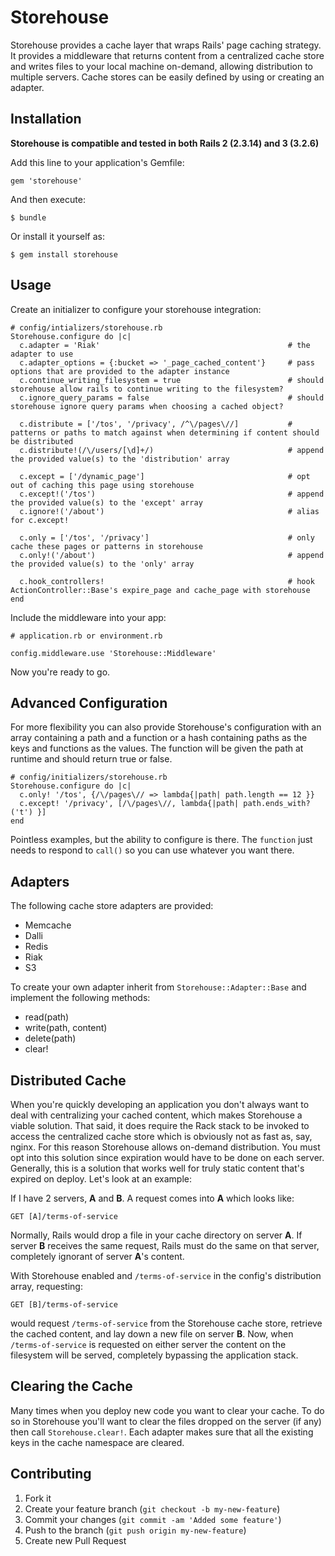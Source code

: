 # Storehouse

Storehouse provides a cache layer that wraps Rails' page caching strategy. It provides a middleware that returns content from a centralized cache store and writes files to your local machine on-demand, allowing distribution to multiple servers. Cache stores can be easily defined by using or creating an adapter.

## Installation

**Storehouse is compatible and tested in both Rails 2 (2.3.14) and 3 (3.2.6)**

Add this line to your application's Gemfile:

    gem 'storehouse'

And then execute:

    $ bundle

Or install it yourself as:

    $ gem install storehouse

## Usage

Create an initializer to configure your storehouse integration:

    # config/intializers/storehouse.rb
    Storehouse.configure do |c|
      c.adapter = 'Riak'                                          # the adapter to use
      c.adapter_options = {:bucket => '_page_cached_content'}     # pass options that are provided to the adapter instance
      c.continue_writing_filesystem = true                        # should storehouse allow rails to continue writing to the filesystem?
      c.ignore_query_params = false                               # should storehouse ignore query params when choosing a cached object?

      c.distribute = ['/tos', '/privacy', /^\/pages\//]           # patterns or paths to match against when determining if content should be distributed
      c.distribute!(/\/users/[\d]+/)                              # append the provided value(s) to the 'distribution' array

      c.except = ['/dynamic_page']                                # opt out of caching this page using storehouse
      c.except!('/tos')                                           # append the provided value(s) to the 'except' array
      c.ignore!('/about')                                         # alias for c.except!

      c.only = ['/tos', '/privacy']                               # only cache these pages or patterns in storehouse
      c.only!('/about')                                           # append the provided value(s) to the 'only' array

      c.hook_controllers!                                         # hook ActionController::Base's expire_page and cache_page with storehouse
    end

Include the middleware into your app:

    # application.rb or environment.rb

    config.middleware.use 'Storehouse::Middleware'

Now you're ready to go.

## Advanced Configuration

For more flexibility you can also provide Storehouse's configuration with an array containing a path and a function or a hash containing paths as the keys and functions as the values. The function will be given the path at runtime and should return true or false.

    # config/initializers/storehouse.rb
    Storehouse.configure do |c|
      c.only! '/tos', {/\/pages\// => lambda{|path| path.length == 12 }}
      c.except! '/privacy', [/\/pages\//, lambda{|path| path.ends_with?('t') }]
    end

Pointless examples, but the ability to configure is there. The `function` just needs to respond to `call()` so you can use whatever you want there.

## Adapters

The following cache store adapters are provided:

  -   Memcache
  -   Dalli
  -   Redis
  -   Riak
  -   S3

To create your own adapter inherit from `Storehouse::Adapter::Base` and implement the following methods:
    
  - read(path)
  - write(path, content)
  - delete(path)
  - clear!

## Distributed Cache

When you're quickly developing an application you don't always want to deal with centralizing your cached content, which makes Storehouse a viable solution. That said, it does require the Rack stack to be invoked to access the centralized cache store which is obviously not as fast as, say, nginx. For this reason Storehouse allows on-demand distribution. You must opt into this solution since expiration would have to be done on each server. Generally, this is a solution that works well for truly static content that's expired on deploy. Let's look at an example:

If I have 2 servers, **A** and **B**. A request comes into **A** which looks like:

    GET [A]/terms-of-service

Normally, Rails would drop a file in your cache directory on server **A**. If server **B** receives the same request, Rails must do the same on that server, completely ignorant of server **A**'s content.

With Storehouse enabled and `/terms-of-service` in the config's distribution array, requesting:

    GET [B]/terms-of-service

would request `/terms-of-service` from the Storehouse cache store, retrieve the cached content, and lay down a new file on server **B**. Now, when `/terms-of-service` is requested on either server the content on the filesystem will be served, completely bypassing the application stack.

## Clearing the Cache

Many times when you deploy new code you want to clear your cache. To do so in Storehouse you'll want to clear the files dropped on the server (if any) then call `Storehouse.clear!`. Each adapter makes sure that all the existing keys in the cache namespace are cleared.

## Contributing

1. Fork it
2. Create your feature branch (`git checkout -b my-new-feature`)
3. Commit your changes (`git commit -am 'Added some feature'`)
4. Push to the branch (`git push origin my-new-feature`)
5. Create new Pull Request
